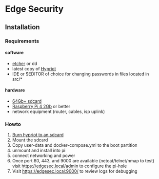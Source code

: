 # Edge Security

## Installation

### Requirements

#### software
   - [etcher](https://www.balena.io/etcher/) or dd
   - latest copy of [Hypriot](https://github.com/hypriot/image-builder-rpi/releases)
   - IDE or $EDITOR of choice for changing passwords in files located in src/*
   
#### hardware
   - [64Gb+ sdcard](https://www.amazon.com/dp/B073JYVKNX/)
   - [Raspberry Pi 4 2Gb](https://www.amazon.com/dp/B07TKFFCF1/) or better
   - network equipment (router, cables, isp uplink)
   
### Howto

1) [Burn hypriot to an sdcard](https://blog.hypriot.com/getting-started-with-docker-and-linux-on-the-raspberry-pi/)
2) Mount the sdcard
3) Copy user-data and docker-compose.yml to the boot partition
4) unmount and install into pi
5) connect networking and power
6) Once port 80, 443, and 9000 are available (netcat/telnet/nmap to test) visit https://edgesec.local/admin to configure the pi-hole
7) Visit https://edgesec.local:9000/ to review logs for debugging

